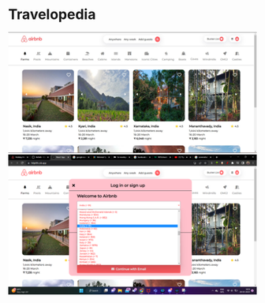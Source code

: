 # Travelopedia

![alt text](https://github.com/Shubham6013/Travelopedia/blob/main/Screenshot%202023-03-26%20140014.jpg)
![alt text](https://github.com/Shubham6013/Travelopedia/blob/main/Screenshot%20(1).png)



